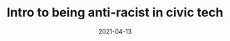 ---
layout: post
categories: 
- talk
title: "Intro to being anti-racist in civic tech"
location: "Chi Hack Night"
date: 2021-04-13
image: /images/talks/chn-anti-racism.jpg
description: "What does it mean to be anti-racist? What is white supremacy culture and how does it show up? Over the past months, Chi Hack Night’s Diversity, Equity and Inclusion (DEI) committee has discussed and researched these questions. I am joined by fellow Chi Hack Night Board Members Ryan Spencer and Samantha Evans to share what we learned in our blog post so that we can all work to make our communities more equitable and just."
link: https://chihacknight.org/events/2021/04/13/anti-racist-in-civic-tech.html
featured: true
published: true
---